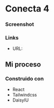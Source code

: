# Conecta 4

### Screenshot

### Links

- URL:

## Mi proceso

### Construido con

- React
- Tailwindcss
- DaisyIU
